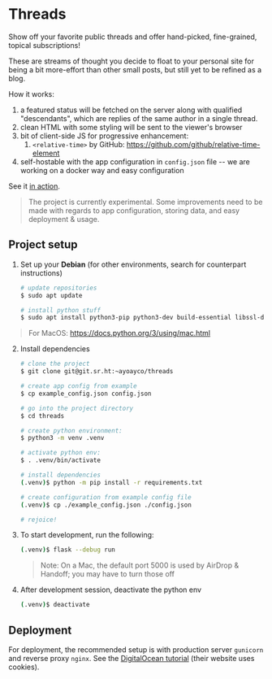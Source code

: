 # Threads

Show off your favorite public threads and offer hand-picked, fine-grained, topical subscriptions!

These are streams of thought you decide to float to your personal site for being a bit more-effort than other small posts, but still yet to be refined as a blog.

How it works:
1. a featured status will be fetched on the server along with qualified "descendants", which are replies of the same author in a single thread.
2. clean HTML with some styling will be sent to the viewer's browser
3. bit of client-side JS for progressive enhancement:
    1. `<relative-time>` by GitHub: https://github.com/github/relative-time-element
4. self-hostable with the app configuration in `config.json` file -- we are working on a docker way and easy configuration

See it [in action](https://ayco.io/threads).

> The project is currently experimental. Some improvements need to be made with regards to app configuration, storing data, and easy deployment & usage.

## Project setup

1. Set up your **Debian** (for other environments, search for counterpart instructions)

    ```bash
    # update repositories
    $ sudo apt update

    # install python stuff
    $ sudo apt install python3-pip python3-dev build-essential libssl-dev libffi-dev python3-setuptools python3-venv
    ```

> For MacOS: https://docs.python.org/3/using/mac.html

2. Install dependencies

    ```bash
    # clone the project 
    $ git clone git@git.sr.ht:~ayoayco/threads

    # create app config from example
    $ cp example_config.json config.json

    # go into the project directory
    $ cd threads

    # create python environment:
    $ python3 -m venv .venv

    # activate python env:
    $ . .venv/bin/activate

    # install dependencies
    (.venv)$ python -m pip install -r requirements.txt

    # create configuration from example config file
    (.venv)$ cp ./example_config.json ./config.json

    # rejoice!
    ```

3. To start development, run the following:
    ```bash
    (.venv)$ flask --debug run
    ```

    > Note: On a Mac, the default port 5000 is used by AirDrop & Handoff; you may have to turn those off

4. After development session, deactivate the python env
    ```bash
    (.venv)$ deactivate
    ```

## Deployment

For deployment, the recommended setup is with production server `gunicorn` and reverse proxy `nginx`. See the [DigitalOcean tutorial](https://www.digitalocean.com/community/tutorials/how-to-serve-flask-applications-with-gunicorn-and-nginx-on-ubuntu-20-04) (their website uses cookies).

